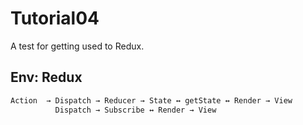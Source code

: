 # Tutorial04

A test for getting used to Redux.

## Env: Redux

```sh
Action  → Dispatch → Reducer → State ↔ getState ↔ Render → View
          Dispatch → Subscribe ↔ Render → View
```

<!--
<p align='center'>
<img src='https://cdn.jsdelivr.net/gh/marionebl/create-react-app@9f6282671c54f0874afd37a72f6689727b562498/screencast-error.svg' width='600' alt='Build errors'>
</p>

Check out [Expo CLI](https://github.com/expo/expo-cli)
-->
